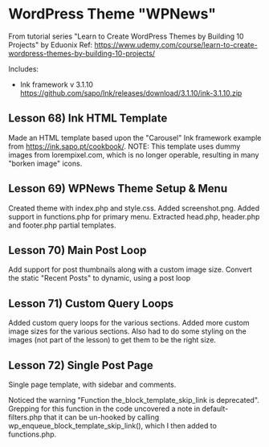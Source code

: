 # WordPress Theme "WPNews"
From tutorial series "Learn to Create WordPress Themes by Building 10 Projects" by Eduonix
Ref: https://www.udemy.com/course/learn-to-create-wordpress-themes-by-building-10-projects/

Includes:
* Ink framework v 3.1.10 https://github.com/sapo/Ink/releases/download/3.1.10/ink-3.1.10.zip

## Lesson 68) Ink HTML Template 
Made an HTML template based upon the "Carousel" Ink framework example from https://ink.sapo.pt/cookbook/.
NOTE: This template uses dummy images from lorempixel.com, which is no longer operable, resulting in many "borken image" icons.

## Lesson 69) WPNews Theme Setup & Menu
Created theme with index.php and style.css.  Added screenshot.png.  Added support in functions.php for primary menu.
Extracted head.php, header.php and footer.php partial templates.

## Lesson 70) Main Post Loop
Add support for post thumbnails along with a custom image size.  Convert the static "Recent Posts" to dynamic, using a post loop

## Lesson 71) Custom Query Loops
Added custom query loops for the various sections.  Added more custom image sizes for the various sections.
Also had to do some styling on the images (not part of the lesson) to get them to be the right size.

## Lesson 72) Single Post Page
Single page template, with sidebar and comments.

Noticed the warning "Function the_block_template_skip_link is deprecated".  Grepping for this function in the code uncovered a note in default-filters.php
that it can be un-hooked by calling wp_enqueue_block_template_skip_link(), which I then added to functions.php.
